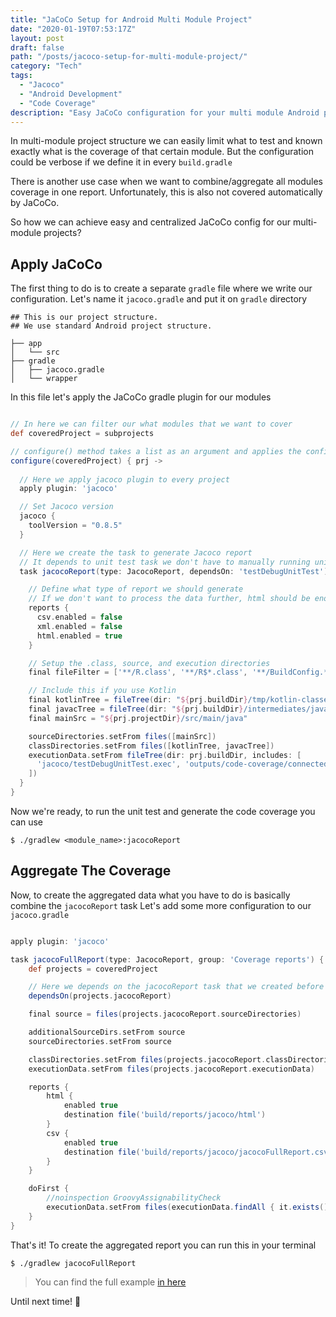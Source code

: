```yaml
---
title: "JaCoCo Setup for Android Multi Module Project"
date: "2020-01-19T07:53:17Z"
layout: post
draft: false
path: "/posts/jacoco-setup-for-multi-module-project/"
category: "Tech"
tags:
  - "Jacoco"
  - "Android Development"
  - "Code Coverage"
description: "Easy JaCoCo configuration for your multi module Android projects"
---
```


In multi-module project structure we can easily limit what to test and known exactly what is the coverage 
of that certain module. But the configuration could be verbose if we define it in every `build.gradle`

There is another use case when we want to combine/aggregate all modules coverage in one report.
Unfortunately, this is also not covered automatically by JaCoCo.

So how we can achieve easy and centralized JaCoCo config for our multi-module projects? 

## Apply JaCoCo

The first thing to do is to create a separate `gradle` file where we write our configuration. 
Let's name it `jacoco.gradle` and put it on `gradle` directory

```
## This is our project structure.
## We use standard Android project structure.

├── app 
│   └── src
├── gradle
│   ├── jacoco.gradle
│   └── wrapper
```

In this file let's apply the JaCoCo gradle plugin for our modules

```groovy

// In here we can filter our what modules that we want to cover
def coveredProject = subprojects 

// configure() method takes a list as an argument and applies the configuration to the projects in this list.
configure(coveredProject) { prj -> 
  
  // Here we apply jacoco plugin to every project
  apply plugin: 'jacoco'

  // Set Jacoco version
  jacoco {
    toolVersion = "0.8.5"
  }

  // Here we create the task to generate Jacoco report
  // It depends to unit test task we don't have to manually running unit test before the task
  task jacocoReport(type: JacocoReport, dependsOn: 'testDebugUnitTest') {

    // Define what type of report we should generate
    // If we don't want to process the data further, html should be enough
    reports {
      csv.enabled = false
      xml.enabled = false
      html.enabled = true
    }

    // Setup the .class, source, and execution directories
    final fileFilter = ['**/R.class', '**/R$*.class', '**/BuildConfig.*', '**/Manifest*.*', 'android/**/*.*']

    // Include this if you use Kotlin
    final kotlinTree = fileTree(dir: "${prj.buildDir}/tmp/kotlin-classes/debug", excludes: fileFilter)
    final javacTree = fileTree(dir: "${prj.buildDir}/intermediates/javac/debug", excludes: fileFilter)
    final mainSrc = "${prj.projectDir}/src/main/java"

    sourceDirectories.setFrom files([mainSrc])
    classDirectories.setFrom files([kotlinTree, javacTree])
    executionData.setFrom fileTree(dir: prj.buildDir, includes: [
      'jacoco/testDebugUnitTest.exec', 'outputs/code-coverage/connected/*coverage.ec'
    ])
  }
}

```

Now we're ready, to run the unit test and generate the code coverage you can use 

```
$ ./gradlew <module_name>:jacocoReport
```

## Aggregate The Coverage

Now, to create the aggregated data what you have to do is basically combine the `jacocoReport` task
Let's add some more configuration to our `jacoco.gradle`

```groovy

apply plugin: 'jacoco'

task jacocoFullReport(type: JacocoReport, group: 'Coverage reports') {
    def projects = coveredProject

    // Here we depends on the jacocoReport task that we created before
    dependsOn(projects.jacocoReport)

    final source = files(projects.jacocoReport.sourceDirectories)

    additionalSourceDirs.setFrom source
    sourceDirectories.setFrom source

    classDirectories.setFrom files(projects.jacocoReport.classDirectories)
    executionData.setFrom files(projects.jacocoReport.executionData)

    reports {
        html {
            enabled true
            destination file('build/reports/jacoco/html')
        }
        csv {
            enabled true
            destination file('build/reports/jacoco/jacocoFullReport.csv')
        }
    }

    doFirst {
        //noinspection GroovyAssignabilityCheck
        executionData.setFrom files(executionData.findAll { it.exists() })
    }
}
```

That's it! To create the aggregated report you can run this in your terminal 

```
$ ./gradlew jacocoFullReport
```

> You can find the full example [in here](https://github.com/esafirm/pokedroid/blob/master/gradle/jacoco.gradle)

Until next time! 👋
